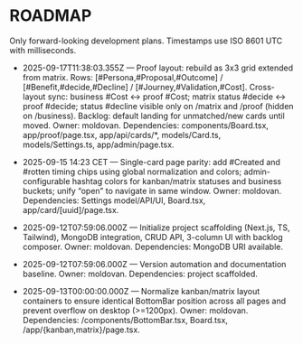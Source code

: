 # ROADMAP

Only forward-looking development plans. Timestamps use ISO 8601 UTC with milliseconds.

- 2025-09-17T11:38:03.355Z — Proof layout: rebuild as 3x3 grid extended from matrix. Rows: [#Persona,#Proposal,#Outcome] / [#Benefit,#decide,#Decline] / [#Journey,#Validation,#Cost]. Cross-layout sync: business #Cost ↔ proof #Cost; matrix status #decide ↔ proof #decide; status #decline visible only on /matrix and /proof (hidden on /business). Backlog: default landing for unmatched/new cards until moved. Owner: moldovan. Dependencies: components/Board.tsx, app/proof/page.tsx, app/api/cards/*, models/Card.ts, models/Settings.ts, app/admin/page.tsx.

- 2025-09-15 14:23 CET — Single-card page parity: add #Created and #rotten timing chips using global normalization and colors; admin-configurable hashtag colors for kanban/matrix statuses and business buckets; unify “open” to navigate in same window. Owner: moldovan. Dependencies: Settings model/API/UI, Board.tsx, app/card/[uuid]/page.tsx.

- 2025-09-12T07:59:06.000Z — Initialize project scaffolding (Next.js, TS, Tailwind), MongoDB integration, CRUD API, 3-column UI with backlog composer. Owner: moldovan. Dependencies: MongoDB URI available.
- 2025-09-12T07:59:06.000Z — Version automation and documentation baseline. Owner: moldovan. Dependencies: project scaffolded.
- 2025-09-13T00:00:00.000Z — Normalize kanban/matrix layout containers to ensure identical BottomBar position across all pages and prevent overflow on desktop (>=1200px). Owner: moldovan. Dependencies: /components/BottomBar.tsx, Board.tsx, /app/{kanban,matrix}/page.tsx.
